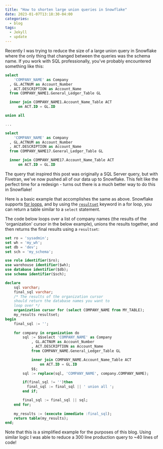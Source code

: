 ```yaml
---
title: "How to shorten large union queries in Snowflake"
date: 2023-01-07T13:18:30-04:00
categories:
  - blog
tags:
  - Jekyll
  - update
---
```


Recently I was trying to reduce the size of a large union query in Snowflake where the only thing that changed between the queries was the schema name. If you work with SQL professionally, you've probably encountered something like this:

```sql
select 
    'COMPANY_NAME' as Company
  , GL.ACTNUM as Account_Number
  , ACT.DESCRIPTION as Account_Name
  from COMPANY_NAME1.General_Ledger_Table GL 

  inner join COMPANY_NAME1.Account_Name_Table ACT
      on ACT.ID = GL.ID

union all

...

select 
    'COMPANY_NAME' as Company
  , GL.ACTNUM as Account_Number
  , ACT.DESCRIPTION as Account_Name
  from COMPANY_NAME17.General_Ledger_Table GL 

  inner join COMPANY_NAME17.Account_Name_Table ACT
      on ACT.ID = GL.ID
```
The query that inspired this post was originally a SQL Server query, but with Fivetran, we've now pushed all of our data up to Snowflake. This felt like the perfect time for a redesign - turns out there is a much better way to do this in Snowflake! 

Here is a basic example that accomplishes the same as above. Snowflake supports [for loops](https://docs.snowflake.com/en/developer-guide/snowflake-scripting/loops.html#label-snowscript-loop-for), and by using the [`resultset`](https://docs.snowflake.com/en/developer-guide/snowflake-scripting/resultsets.html) keyword in a for loop, you can return a table similar to a `select` statement. 

The code below loops over a list of company names (the results of the 'organization' cursor in the below example), unions the results together, and then returns the final results using a `resultset`:

```sql
set ro = 'sysadmin';
set wh = 'my_wh';
set db = 'dev';
set sch = 'my_schema';

use role identifier($ro);
use warehouse identifier($wh);
use database identifier($db);
use schema identifier($sch);

declare
    sql varchar;
    final_sql varchar;
    /* The results of the organization cursor
    should return the database names you want to
    loop over */
    organization cursor for (select COMPANY_NAME from MY_TABLE);
    my_results resultset;
begin
    final_sql := '';
    
    for company in organization do
        sql := $$select 'COMPANY_NAME' as Company
            , GL.ACTNUM as Account_Number
            , ACT.DESCRIPTION as Account_Name
            from COMPANY_NAME.General_Ledger_Table GL 

            inner join COMPANY_NAME.Account_Name_Table ACT
                on ACT.ID = GL.ID
            $$;
        sql := replace(sql, 'COMPANY_NAME', company.COMPANY_NAME);

        if(final_sql != '')then 
          final_sql := final_sql || ' union all ';
        end if;

        final_sql := final_sql || sql;
    end for;
    
    my_results := (execute immediate :final_sql);
    return table(my_results);
end;
```
Note that this is a simplified example for the purposes of this blog. Using similar logic I was able to reduce a 300 line production query to ~40 lines of code! 